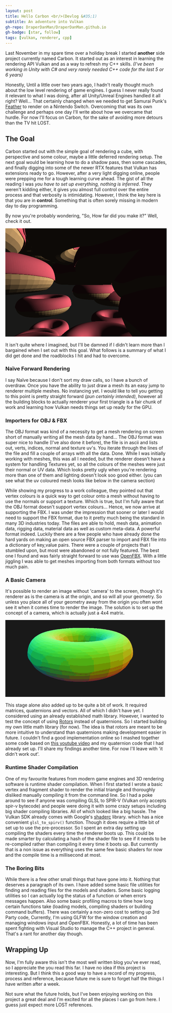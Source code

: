 ```yaml
---
layout: post
title: Hello Carbon <br/>(Devlog &#35;1)
subtitle: An adventure into Vulkan
gh-repo: DraperDanMan/DraperDanMan.github.io
gh-badge: [star, follow]
tags: [vulkan, renderer, cpp]
---
```


Last November in my spare time over a holiday break I started **another** side project currently named Carbon. It started out as an interest in learning the rendering API Vulkan and as a way to refresh my C++ skills. *(I've been working in Unity with C# and very rarely needed C++ code for the last 5 or 6 years)*

Honestly, Until a little over two years ago, I hadn't really thought much about the low level rendering of game engines. I guess I never really found it relevant to what I was doing, after all Unity/Unreal Engines handled it all right? Well... That certainly changed when we needed to get Samurai Punk's [Feather](https://samuraipunk.com/feather) to render on a Nintendo Switch. Overcoming that was its own challenge and perhaps one day I'll write about how we overcame that hurdle. For now I'll focus on Carbon, for the sake of avoiding more detours than the TV hit LOST.

## The Goal

Carbon started out with the simple goal of rendering a cube, with perspective and some colour, maybe a little deferred rendering setup. The next goal would be learning how to do a shadow pass, then some cascades, and finally digging into some of the newer RTX features that Vulkan has extensions ready to go. However, after a very light digging online, people were prepping me for a tough learning curve ahead. The gist of all the reading I was *you have to set up everything, nothing is inferred*. They weren't kidding either, it gives you almost full control over the entire process and that verbosity is intimidating. However, I think the key here is that you are in **control**. Something that is often sorely missing in modern day to day programming.

By now you're probably wondering, "So, How far did you make it?" Well, check it out.

![A animated gif of some vertex coloured donuts flying around in a void.](/img/CarbonVertexColors.gif)

It isn't quite where I imagined, but I'll be damned if I didn't learn more than I bargained when I set out with this goal. What follows is a summary of what I did get done and the roadblocks I hit and had to overcome.

### Naïve Forward Rendering

I say Naïve because I don't sort my draw calls, so I have a bunch of overdraw. Once you have the ability to just draw a mesh its an easy jump to renderer multiple meshes. No instancing yet. I would like to tell you getting to this point is pretty straight forward *(pun certainly intended)*, however all the building blocks to actually renderer your first triangle is a fair chunk of work and learning how Vulkan needs things set up ready for the GPU.

### Importers for OBJ & FBX

The OBJ format was kind of a necessity to get a mesh rendering on screen short of manually writing all the mesh data by hand... The OBJ format was super nice to handle (I've also done it before), the file is in ascii and lists out, verts, indices, normal and texture uv's. You iterate through the lines of the file and fill a couple of arrays with all the data. Done. While I was initially working with meshes, this was all I needed, but the renderer doesn't have a system for handling Textures yet, so all the colours of the meshes were just their normal or UV data. Which looks pretty ugly when you're rendering more than one of them and lighting doesn't look soo good either. (you can see what the uv coloured mesh looks like below in the camera section)

While showing my progress to a work colleague, they pointed out that vertex colours is a quick way to get colour onto a mesh without having to use the normals or support a texture. Which is true, but I'm fully aware that the OBJ format doesn't support vertex colours... Hence, we now arrive at supporting the FBX. I was under the impression that sooner or later I would need to support the FBX format, due to it pretty much being the standard in many 3D industries today. The files are able to hold, mesh data, animation data, rigging data, material data as well as custom meta-data. A powerful format indeed. Luckily there are a few people who have already done the hard yards on making an open source FBX parser to import and FBX file into a dictionary of key,value pairs.  There were a couple of projects that I stumbled upon, but most were abandoned or not fully featured. The best one I found and was fairly straight forward to use was [OpenFBX](https://github.com/nem0/OpenFBX). With a little jiggling I was able to get meshes importing from both formats without too much pain. 

### A Basic Camera

It's possible to render an image without 'camera' to the screen, though it's renderer as is the camera is at the origin, and so will all your geometry. So unless you place all of your geometry away from the origin you often wont see it when it comes time to render the image. The solution is to set up the concept of a camera, which is actually just a 4x4 matrix. 

![A animated gif of a virtual camera moving around a uv coloured donut](/img/vulkanFixedCam.gif)

This stage alone also added up to be quite a bit of work. It required matrices, quaternions and vectors. All of which I didn't have yet. I considered using an already established math library. However, I wanted to test the concept of using [Rotors](https://en.wikipedia.org/wiki/Rotor_(mathematics)) instead of quaternions. So I started building my own little math library (for now). The idea is that rotors are meant to be more intuitive to understand than quaternions making development easier in future. I couldn't find a good implementation online so I mashed together some code based on [this youtube video](https://www.youtube.com/watch?v=Idlv83CxP-8) and my quaternion code that I had already set up. I'll share my findings another time. For now I'll leave with 'it didn't work out'.

### Runtime Shader Compilation

One of my favourite features from modern game engines and 3D rendering software is runtime shader compilation. When I first started I wrote a basic vertex and fragment shader to render the initial triangle and thoroughly disliked manually compiling it from the command line. So I had a poke around to see if anyone was compiling GLSL to SPIR-V (Vulkan only accepts spir-v bytecode) and people were doing it with some crazy setups including big shader compiling libraries. All of which looked like a big hassle. The Vulkan SDK already comes with Google's [shaderc](https://github.com/google/shaderc/) library. which has a nice convenient `glsl_to_spirv()` function. Though it does require a little bit of set up to use the pre-processor. So I spent an extra day setting up compiling the shaders every time the renderer boots up. This could be made smarter by calculating a hash of the shader file to see if it needs to be re-compiled rather than compiling it every time it boots up. But currently that is a non issue as everything uses the same few basic shaders for now and the compile time is a millisecond at most.

### The Boring Bits

While there is a few other small things that have gone into it. Nothing that deserves a paragraph of its own. I have added some basic file utilities for finding and reading files for the models and shaders. Some basic logging utilities so I can actually log the status of a function or when errors messages happen. Also some basic profiling macros to time how long certain functions take (loading models, compiling shaders or building command buffers). There was certainly a non-zero cost to setting up 3rd Party code, Currently, I'm using GLFW for the window creation and managing windows input and OpenFBX. Honestly, a lot of time has been spent fighting with Visual Studio to manage the C++ project in general. That's a rant for another day though. 

## Wrapping Up

Now, I'm fully aware this isn't the most well written blog you've ever read, so I appreciate the you read this far. I have no idea if this project is interesting. But I think this a good way to have a record of my progress, process and reference, because future me is sure to forget half the things I have written after a week. 

Not sure what the future holds, but I've been enjoying working on this project a great deal and I'm excited for all the places I can go from here. I guess just expect more LOST references.